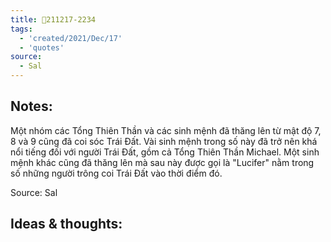 ```yaml
---
title: 💬211217-2234
tags:
  - 'created/2021/Dec/17'
  - 'quotes'
source:
  - Sal
---
```


## Notes:
Một nhóm các Tổng Thiên Thần và các sinh mệnh đã thăng lên từ mật độ 7, 8 và 9 cũng đã coi sóc Trái Đất. Vài sinh mệnh trong số này đã trở nên khá nổi tiếng đối với người Trái Đất, gồm cả Tổng Thiên Thần Michael. Một sinh mệnh khác cũng đã thăng lên mà sau này được gọi là "Lucifer" nằm trong số những người trông coi Trái Đất vào thời điểm đó.

Source: Sal

## Ideas & thoughts:
